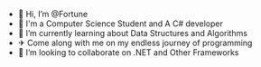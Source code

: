 - 👋 Hi, I’m @Fortune
- 👀 I'm a Computer Science Student and A C# developer
- 🌱 I’m currently learning about Data Structures and Algorithms
- ✈ Come along with me on my  endless journey of programming
- 💞️ I’m looking to collaborate on .NET and Other Frameworks 


<!---
Fortu-ne/Fortu-ne is a ✨ special ✨ repository because its `README.md` (this file) appears on your GitHub profile.
You can click the Preview link to take a look at your changes.
--->
